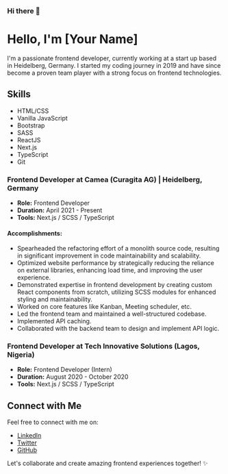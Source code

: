 ### Hi there 👋

# Hello, I'm [Your Name]

I'm a passionate frontend developer, currently working at a start up based in Heidelberg, Germany. I started my coding journey in 2019 and have since become a proven team player with a strong focus on frontend technologies.

## Skills

- HTML/CSS
- Vanilla JavaScript
- Bootstrap
- SASS
- ReactJS
- Next.js
- TypeScript
- Git

### Frontend Developer at Camea (Curagita AG) | Heidelberg, Germany

- **Role:** Frontend Developer
- **Duration:** April 2021 - Present
- **Tools:** Next.js / SCSS / TypeScript

#### Accomplishments:

- Spearheaded the refactoring effort of a monolith source code, resulting in significant improvement in code maintainability and scalability.
- Optimized website performance by strategically reducing the reliance on external libraries, enhancing load time, and improving the user experience.
- Demonstrated expertise in frontend development by creating custom React components from scratch, utilizing SCSS modules for enhanced styling and maintainability.
- Worked on core features like Kanban, Meeting scheduler, etc.
- Led the frontend team and maintained a well-structured codebase.
- Implemented API caching.
- Collaborated with the backend team to design and implement API logic.

### Frontend Developer at Tech Innovative Solutions (Lagos, Nigeria)

- **Role:** Frontend Developer (Intern)
- **Duration:** August 2020 - October 2020
- **Tools:** Next.js / SCSS / TypeScript

## Connect with Me

Feel free to connect with me on:

- [LinkedIn](https://www.linkedin.com/in/afolabi-olasumbo)
- [Twitter](https://twitter.com/CodeSavage)
- [GitHub](https://github.com/olasumbo-eniola)

Let's collaborate and create amazing frontend experiences together! ✨
